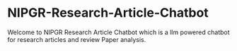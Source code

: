 # NIPGR-Research-Article-Chatbot
Welcome to NIPGR Research Article Chatbot which is a llm powered chatbot for research articles and review Paper analysis.

